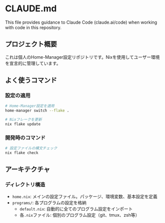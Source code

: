# CLAUDE.md

This file provides guidance to Claude Code (claude.ai/code) when working with code in this repository.

## プロジェクト概要

これは個人のHome-Manager設定リポジトリです。Nixを使用してユーザー環境を宣言的に管理しています。

## よく使うコマンド

### 設定の適用
```bash
# Home-Manager設定を適用
home-manager switch --flake .

# Nixフレークを更新
nix flake update
```

### 開発時のコマンド
```bash
# 設定ファイルの構文チェック
nix flake check
```

## アーキテクチャ

### ディレクトリ構造
- `home.nix`: メインの設定ファイル。パッケージ、環境変数、基本設定を定義
- `programs/`: 各プログラムの設定を格納
  - `default.nix`: 自動的に全てのプログラム設定をインポート
  - 各`.nix`ファイル: 個別のプログラム設定（git、tmux、zsh等）
